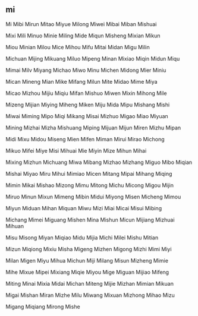 mi
---

Mi Mibi Mirun Mitao Miyue Milong Miwei Mibai Miban Mishuai

Mixi Mili Minuo Minie Miling Mide Miqun Misheng Mixian Mikun

Miou Minian Milou Mice Mihou Mifu Mitai Midan Migu Milin

Michuan Mijing Mikuang Miluo Mipeng Minan Mixiao Miqin Midun Miqu

Mimai Milv Miyang Michao Miwo Minu Michen Midong Mier Miniu

Mican Mineng Mian Mike Mifang Milun Mite Midao Mime Miya

Micao Mizhou Mijiu Miqiu Mifan Mishuo Miwen Mixin Mihong Mile

Mizeng Mijian Miying Miheng Miken Miju Mida Mipu Mishang Mishi

Miwai Miming Mipo Miqi Mikang Misai Mizhuo Migao Miao Miyuan

Mining Mizhai Mizha Mishuang Miping Mijuan Mijun Miren Mizhu Mipan

Midi Mixu Midou Miseng Mien Mifen Miman Mirui Mirao Michong

Mikuo Mifei Miye Misi Mihuai Mie Miyin Mize Mihun Mihai

Mixing Mizhun Michuang Miwa Mibang Mizhao Mizhang Miguo Mibo   Miqian

Mishai Miyao Miru Mihui Mimiao Micen Mitang Mipai Mihang Miqing

Mimin Mikai Mishao Mizong Mimu Mitong Michu Micong Migou Mijin

Miruo Minun Mixun Mimeng Mibin Midui Miyong Misen Micheng Mimou

Miyun Miduan Mihan Miquan Miwu Mizi Miai Micai Misui Mibing

Michang Mimei Miguang Mishen Mina Mishun Micun Mijiang Mizhuai Mihuan

Misu Misong Miyan Miqiao Midu Mijia Michi Milei Mishu Mitian

Mizun Miqiong Mixiu Misha Migeng Mizhen Migong Mizhi Mimi Miyi

Milan Migen Miyu Mihua Michun Miji Milang Misun Mizheng Mimie

Mihe Mixue Mipei Mixiang Miqie Miyou Mige Miguan Mijiao Mifeng

Miting Minai Mixia Midai Michan Miteng Mijie Mizhan Mimian Mikuan

Migai Mishan Miran Mizhe Milu Miwang Mixuan Mizhong Mihao Mizu

Migang Miqiang Mirong Mishe 
